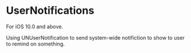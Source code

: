 #  UserNotifications

For iOS 10.0 and above.

Using UNUserNotification to send system-wide notifiction to show to user to remind on something.

